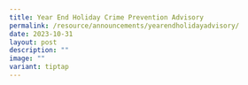 ```yaml
---
title: Year End Holiday Crime Prevention Advisory
permalink: /resource/announcements/yearendholidayadvisory/
date: 2023-10-31
layout: post
description: ""
image: ""
variant: tiptap
---
```


